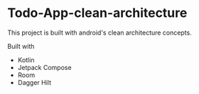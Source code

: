 # Todo-App-clean-architecture

This project is built with android's clean architecture concepts.

Built with
- Kotlin
- Jetpack Compose
- Room
- Dagger Hilt
